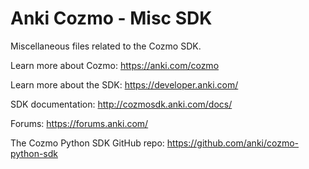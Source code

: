 # Anki Cozmo - Misc SDK

Miscellaneous files related to the Cozmo SDK.

Learn more about Cozmo: https://anki.com/cozmo

Learn more about the SDK: https://developer.anki.com/

SDK documentation: http://cozmosdk.anki.com/docs/

Forums: https://forums.anki.com/

The Cozmo Python SDK GitHub repo: https://github.com/anki/cozmo-python-sdk
